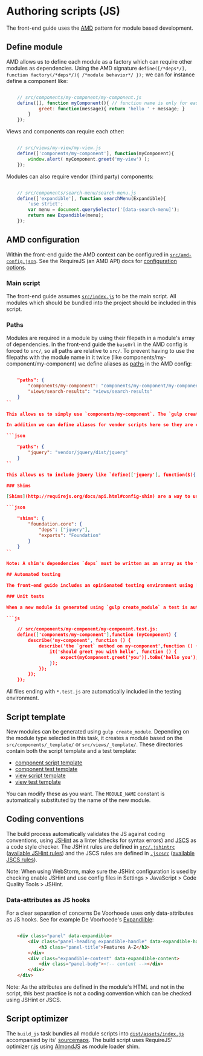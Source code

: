 # Authoring scripts (JS)

The front-end guide uses the [AMD](https://github.com/amdjs/amdjs-api/blob/master/AMD.md) pattern for module based development.


## Define module

AMD allows us to define each module as a factory which can require other modules as dependencies. Using the AMD signature `define([/*deps*/], function factory(/*deps*/){ /*module behavior*/ });` we can for instance define a component like:

```js

	// src/components/my-component/my-component.js
	define([], function myComponent(){ // function name is only for easy debugging		return {
			greet: function(message){ return 'hello ' + message; }	
		}
	});
```
	
Views and components can require each other:

```js

	// src/views/my-view/my-view.js
	define(['components/my-component'], function(myComponent){
		window.alert( myComponent.greet('my-view') );
	});
```

Modules can also require vendor (third party) components:

```js

	// src/components/search-menu/search-menu.js
	define(['expandible'], function searchMenu(Expandible){
		'use strict';
		var menu = document.querySelector('[data-search-menu]');
		return new Expandible(menu);
	});
```

## AMD configuration

Within the front-end guide the AMD context can be configured in [`src/amd-config.json`](../src/amd-config.json). See the RequireJS (an AMD API) docs for [configuration options](http://requirejs.org/docs/api.html#config).

### Main script

The front-end guide assumes [`src/index.js`](../src/index.js) to be the main script. All modules which should be bundled into the project should be included in this script.

### Paths

Modules are required in a module by using their filepath in a module's array of dependencies. In the front-end guide the `baseUrl` in the AMD config is forced to `src/`, so all paths are relative to `src/`. To prevent having to use the filepaths with the module name in it twice (like components/my-component/my-component) we define aliases as [paths](http://requirejs.org/docs/api.html#config-paths) in the AMD config:

```json

	"paths": {
        "components/my-component": "components/my-component/my-component",
        "views/search-results": "views/search-results"
	}
``
	
This allows us to simply use `components/my-component`. The `gulp create_module` task automatically registers a path for the new module in the config file.

In addition we can define aliases for vendor scripts here so they are easy to reference:

```json

	"paths": {
        "jquery": "vendor/jquery/dist/jquery"
	}
``

This allows us to include jQuery like `define(['jquery'], function($){ $('#foo').hide(); });`.

### Shims

[Shims](http://requirejs.org/docs/api.html#config-shim) are a way to use non-AMD scripts in the project and can also be defined in the AMD config. For example:

```json

	"shims": {
		"foundation.core": {
        	"deps": ["jquery"],
        	"exports": "Foundation"
    	}
	}
``
	
Note: A shim's dependencies `deps` must be written as an array as the front-end guide uses [AlmondJS](https://github.com/jrburke/almond) for an optimized build, wich does not accept a string value.

## Automated testing

The front-end guide includes an opinionated testing environment using [Karma Runner](http://karma-runner.github.io/) and [Jasmine](http://jasmine.github.io/2.0/introduction.html). To run the tests use `gulp test_run` to run once or `gulp test_watch` to run every time a script changes. When the repository is connected to [Travis CI](https://travis-ci.org/), these tests also run during every Travis build as this is configured in [`package.json`](../package.json): `"test": "gulp test_run"`.

### Unit tests

When a new module is generated using `gulp create_module` a test is automatically added to the new module directory, named `my-module.test.js`. The test simply requires the module to test using the AMD pattern and then uses [Jasmine's vocabulary](http://jasmine.github.io/2.0/introduction.html#section-It&rsquo;s_Just_Functions) to describe your module's behavior. For example:

```js

	// src/components/my-component/my-component.test.js:
	define(['components/my-component'],function (myComponent) {
		describe('my-component', function () {
			describe('the `greet` method on my-component',function () {
				it('should greet you with hello', function () {
					expect(myComponent.greet('you')).toBe('hello you');
				});
			});
		});
	});
```
	
All files ending with `*.test.js` are automatically included in the testing environment.


## Script template

New modules can be generated using `gulp create_module`. Depending on the module type selected in this task, it creates a module based on the `src/components/_template/` or `src/views/_template/`. These directories contain both the script template and a test template:

* [component script template](../src/components/_template/template.js)
* [component test template](../src/components/_template/template.test.js)
* [view script template](../src/views/_template/template.js)
* [view test template](../src/views/_template/template.test.js)

You can modify these as you want. The `MODULE_NAME` constant is automatically substituted by the name of the new module.


## Coding conventions

The build process automatically validates the JS against coding conventions, using [JSHint](http://www.jshint.com/) as a linter (checks for syntax errors) and [JSCS](https://github.com/jscs-dev/node-jscs) as a code style checker. The JSHint rules are defined in [`src/.jshintrc`](../src/.jshintrc) ([available JSHint rules](http://www.jshint.com/docs/options/)) and the JSCS rules are defined in [`.jscsrc`](../.jscsrc) ([available JSCS rules](https://github.com/jscs-dev/node-jscs#rules)).

Note: When using WebStorm, make sure the JSHint configuration is used by checking enable JSHint and use config files in Settings > JavaScript > Code Quality Tools > JSHint.

### Data-attributes as JS hooks

For a clear separation of concerns De Voorhoede uses only data-attributes as JS hooks. See for example De Voorhoede's [Expandlible](https://github.com/voorhoede/expandible):

```html

	<div class="panel" data-expandible>
		<div class="panel-heading expandible-handle" data-expandible-handle="toggle">
			<h3 class="panel-title">Features A-Z</h3>
		</div>
		<div class="expandible-content" data-expandible-content>
			<div class="panel-body"><!-- content --></div>
		</div>
	</div>
```

Note: As the attributes are defined in the module's HTML and not in the script, this best practice is not a coding convention which can be checked using JSHint or JSCS.


## Script optimizer

The `build_js` task bundles all module scripts into [`dist/assets/index.js`](../dist/assets/index.js) accompanied by its' [sourcemaps](dist/assets/index.js.map). The build script uses RequireJS' optimizer [r.js](https://github.com/jrburke/r.js/#rjs) using [AlmondJS](https://github.com/jrburke/almond) as module loader shim.